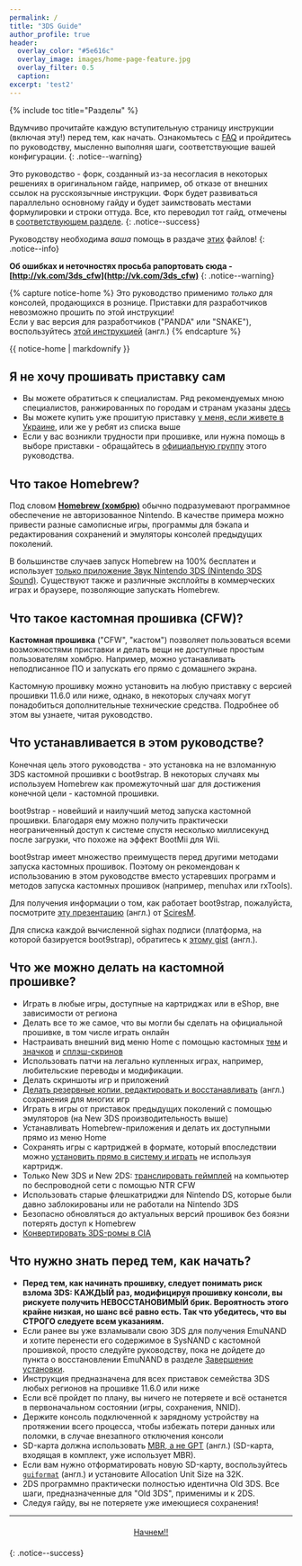 ```yaml
---
permalink: /
title: "3DS Guide"
author_profile: true
header:
  overlay_color: "#5e616c"
  overlay_image: images/home-page-feature.jpg
  overlay_filter: 0.5
  caption:
excerpt: 'test2'
---
```


{% include toc title="Разделы" %}

Вдумчиво прочитайте каждую вступительную страницу инструкции (включая эту!) перед тем, как начать. Ознакомьтесь с [FAQ](faq) и пройдитесь по руководству, мысленно выполняя шаги, соответствующие вашей конфигурации. 
{: .notice--warning}

Это руководство - форк, созданный из-за несогласия в некоторых решениях в оригинальном гайде, например, об отказе от внешних ссылок на русскоязычные инструкции. Форк будет развиваться параллельно основному гайду и будет заимствовать местами формулировки и строки оттуда. Все, кто переводил тот гайд, отмечены в [соответствующем разделе](credits).
{: .notice--success}

Руководству необходима *ваша* помощь в раздаче [этих](https://3ds.guide/rss.xml) файлов!
{: .notice--info}

**Об ошибках и неточностях просьба рапортовать сюда - [http://vk.com/3ds_cfw](http://vk.com/3ds_cfw)**
{: .notice--warning}

{% capture notice-home %}
Это руководство применимо _только_ для консолей, продающихся в рознице. Приставки для разработчиков невозможно прошить по этой инструкции!    
Если у вас версия для разработчиков ("PANDA" или "SNAKE"), воспользуйтесь [этой инструкцией](https://dev.3ds.guide) (англ.)
{% endcapture %}

<div class="notice--danger">{{ notice-home | markdownify }}</div>

## Я не хочу прошивать приставку сам

+ Вы можете обратиться к специалистам. Ряд рекомендуемых мною специалистов, ранжированных по городам и странам указаны [здесь](https://vk.com/3ds_cfw?w=wall-125012133_4107%2Fall)
+ Вы можете купить уже прошитую приставку [у меня, если живете в Украине](https://vk.com/market-125012133?section=album_2), или же у ребят из списка выше
+ Если у вас возникли трудности при прошивке, или нужна помощь в выборе приставки - обращайтесь в [официальную группу](http://vk.com/3ds_cfw) этого руководства.

## Что такое Homebrew? 

Под словом [**Homebrew (хомбрю)**](https://ru.wikipedia.org/wiki/homebrew_(%D0%BA%D0%BE%D0%BC%D0%BF%D1%8C%D1%8E%D1%82%D0%B5%D1%80%D0%BD%D1%8B%D0%B5_%D0%B8%D0%B3%D1%80%D1%8B)) обычно подразумевают программное обеспечение не авторизованное Nintendo. В качестве примера можно привести разные самописные игры, программы для бэкапа и редактирования сохранений и эмуляторы консолей предыдущих поколений.

В большинстве случаев запуск Homebrew на 100% бесплатен и использует [только приложение Звук Nintendo 3DS (Nintendo 3DS Sound)](homebrew-launcher-soundhax). Существуют также и различные эксплойты в коммерческих играх и браузере, позволяющие запускать Homebrew.

## Что такое кастомная прошивка (CFW)?

**Кастомная прошивка** ("CFW", "кастом") позволяет пользоваться всеми возможностями приставки и делать вещи не доступные простым пользователям хомбрю. Например, можно устанавливать неподписанное ПО и запускать его прямо с домашнего экрана. 

Кастомную прошивку можно установить на любую приставку с версией прошивки 11.6.0 или ниже, однако, в некоторых случаях могут понадобиться дополнительные технические средства. Подробнее об этом вы узнаете, читая руководство.

## Что устанавливается в этом руководстве?

Конечная цель этого руководства - это установка на не взломанную 3DS
кастомной прошивки с boot9strap. В некоторых случаях мы используем Homebrew как промежуточный шаг для достижения конечной цели - кастомной прошивки.

boot9strap - новейший и наилучший метод запуска кастомной прошивки. Благодаря ему можно получить практически неограниченный доступ к системе спустя несколько миллисекунд после загрузки, что похоже на эффект BootMii для Wii.

boot9strap имеет множество преимуществ перед другими методами запуска кастомных прошивок. Поэтому он рекомендован к использованию в этом руководстве вместо устаревших программ и методов запуска кастомных прошивок (например, menuhax или rxTools).

Для получения информации о том, как работает boot9strap, пожалуйста, посмотрите [эту презентацию](https://sciresm.github.io/33-and-a-half-c3/) (англ.) от [SciresM](https://github.com/SciresM/).

Для списка каждой вычисленной sighax подписи (платформа, на которой базируется boot9strap), обратитесь к [этому gist](https://gist.github.com/SciresM/cdd2266efb80175d37eabbe86f9d8c52) (англ.).

## Что же можно делать на кастомной прошивке?

+ Играть в любые игры, доступные на картриджах или в eShop, вне зависимости от региона
+ Делать все то же самое, что вы могли бы сделать на официальной прошивке, в том числе играть онлайн
+ Настраивать внешний вид меню Home с помощью кастомных [тем](themes) и [значков](badges) и [сплэш-скринов](https://splash.themeplaza.eu/)
+ Использовать патчи на легально купленных играх, например, любительские переводы и модификации. 
+ Делать скриншоты игр и приложений
+ [Делать резервные копии, редактировать и восстанавливать](https://gbatemp.net/threads/413143/) (англ.) сохранения для многих игр
+ Играть в игры от приставок предыдущих поколений с помощью эмуляторов (на New 3DS производительность выше)
+ Устанавливать Homebrew-приложения и делать их доступными прямо из меню Home
+ Сохранять игры с картриджей в формате, который впоследствии можно [установить прямо в систему и играть](https://vk.com/3ds_cfw?w=wall-125012133_147%2Fall) не используя картридж. 
+ Только New 3DS и New 2DS: [транслировать геймплей](https://vk.com/3ds_cfw?w=wall-125012133_111%2Fall) на компьютер по беспроводной сети с помощью NTR CFW
+ Использовать старые флешкатриджи для Nintendo DS, которые были давно заблокированы или не работали на Nintendo 3DS
+ Безопасно обновляться до актуальных версий прошивок без боязни потерять доступ к Homebrew
+ [Конвертировать 3DS-ромы в CIA](godmode9-usage#convert_3ds)

## Что нужно знать перед тем, как начать?

+ **Перед тем, как начинать прошивку, следует понимать риск взлома 3DS: КАЖДЫЙ раз, модифицируя прошивку консоли, вы рискуете получить НЕВОССТАНОВИМЫЙ брик. Вероятность этого крайне низкая, но шанс всё равно есть. Так что убедитесь, что вы СТРОГО следуете всем указаниям.**
+ Если ранее вы уже взламывали свою 3DS для получения EmuNAND и хотите перенести его содержимое в SysNAND с кастомной прошивкой, просто следуйте руководству, пока не дойдете до пункта о восстановлении EmuNAND в разделе [Завершение установки](finalizing-setup).
+ Инструкция предназначена для всех приставок семейства 3DS любых регионов на прошивке 11.6.0 или ниже
+ Если всё пройдет по плану, вы ничего не потеряете и всё останется в первоначальном состоянии (игры, сохранения, NNID).
+ Держите консоль подключенной к зарядному устройству на протяжении всего процесса, чтобы избежать потери данных или поломки, в случае внезапного отключения консоли
+ SD-карта должна использовать [MBR, а не GPT](http://www.howtogeek.com/245610/) (англ.) (SD-карта, входящая в комплект, уже использует MBR).
+ Если вам нужно отформатировать новую SD-карту, воспользуйтесь [`guiformat`](http://www.ridgecrop.demon.co.uk/guiformat.exe) (англ.) и установите Allocation Unit Size на 32К.
+ 2DS программно практически полностью идентична Old 3DS. Все шаги, предназначенные для "Old 3DS", применимы и к 2DS.
+ Следуя гайду, вы не потеряете уже имеющиеся сохранения!

___

<a href="get-started" style="margin:20px auto; text-align:center; display:block; width:200px;" class="btn btn--x-large">Начнем!!</a>
{: .notice--success}